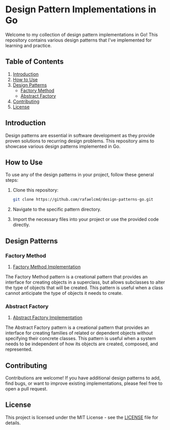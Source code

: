 # Design Pattern Implementations in Go

Welcome to my collection of design pattern implementations in Go! This repository contains various design patterns that I've implemented for learning and practice.

## Table of Contents

1. [Introduction](#introduction)
2. [How to Use](#how-to-use)
3. [Design Patterns](#design-patterns)
    - [Factory Method](#factory-method)
    - [Abstract Factory](#abstract-factory)
4. [Contributing](#contributing)
5. [License](#license)

## Introduction

Design patterns are essential in software development as they provide proven solutions to recurring design problems. This repository aims to showcase various design patterns implemented in Go.

## How to Use

To use any of the design patterns in your project, follow these general steps:

1. Clone this repository:

    ```bash
    git clone https://github.com/rafaelcmd/design-patterns-go.git
    ```

2. Navigate to the specific pattern directory.

3. Import the necessary files into your project or use the provided code directly.

## Design Patterns

### Factory Method

1. [Factory Method Implementation](factory-method/main.go)

The Factory Method pattern is a creational pattern that provides an interface for creating objects in a superclass, but allows subclasses to alter the type of objects that will be created. This pattern is useful when a class cannot anticipate the type of objects it needs to create.

### Abstract Factory

1. [Abstract Factory Implementation](abstract-factory/main.go)

The Abstract Factory pattern is a creational pattern that provides an interface for creating families of related or dependent objects without specifying their concrete classes. This pattern is useful when a system needs to be independent of how its objects are created, composed, and represented.

## Contributing

Contributions are welcome! If you have additional design patterns to add, find bugs, or want to improve existing implementations, please feel free to open a pull request.

## License

This project is licensed under the MIT License - see the [LICENSE](LICENSE) file for details.
